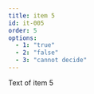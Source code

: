 ```yaml
---
title: item 5
id: it-005
order: 5
options:
  - 1: "true"
  - 2: "false"
  - 3: "cannot decide"
---
```

Text of item 5